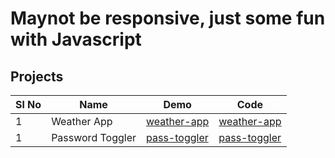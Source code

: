 # Maynot be responsive, just some fun with Javascript


## Projects

| Sl No | Name |  Demo |  Code |
| ----- | ---- | ----------- |----------- | 
| 1 | Weather App | [weather-app](https://naeema-19.github.io/30-Days-JavaScript/WeatherApp/) | [weather-app](https://github.com/naeema-19/30-Days-JavaScript/tree/main/WeatherApp)
| 1 | Password Toggler | [pass-toggler](https://naeema-19.github.io/30-Days-JavaScript/PasswordToggler/) | [pass-toggler](https://github.com/naeema-19/30-Days-JavaScript/tree/main/PasswordToggler)
